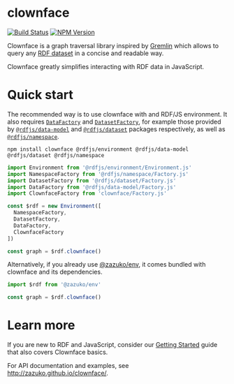 # clownface

[![Build Status](https://travis-ci.org/zazuko/clownface.svg?branch=master)](https://travis-ci.org/github/zazuko/clownface)
[![NPM Version](https://img.shields.io/npm/v/clownface.svg?style=flat)](https://npm.im/clownface)

Clownface is a graph traversal library inspired by [Gremlin](https://tinkerpop.apache.org/gremlin.html) which allows to query any [RDF dataset](https://rdf.js.org/dataset-spec/) in a concise and readable way.

Clownface greatly simplifies interacting with RDF data in JavaScript.

# Quick start

The recommended way is to use clownface with and RDF/JS environment.
It also requires [`DataFactory`](https://rdf.js.org/data-model-spec/#datafactory-interface) and [`DatasetFactory`](https://rdf.js.org/dataset-spec/#datasetfactory-interface), for example those provided by [`@rdfjs/data-model`](https://npm.im/@rdfjs/data-model) and [`@rdfjs/dataset`](https://npm.im/@rdfjs/dataset) packages respectively, as well as [`@rdfjs/namespace`](https://npm.im/@rdfjs/namespace).

```shell
npm install clownface @rdfjs/environment @rdfjs/data-model @rdfjs/dataset @rdfjs/namespace
````

```js
import Environment from '@rdfjs/environment/Environment.js'
import NamespaceFactory from '@rdfjs/namespace/Factory.js'
import DatasetFactory from '@rdfjs/dataset/Factory.js'
import DataFactory from '@rdfjs/data-model/Factory.js'
import ClownfaceFactory from 'clownface/Factory.js'

const $rdf = new Environment([
  NamespaceFactory,
  DatasetFactory,
  DataFactory,
  ClownfaceFactory
])

const graph = $rdf.clownface()
```

Alternatively, if you already use [@zazuko/env](https://npm.im/@zazuko/env), it comes bundled with clownface and its dependencies.

```js
import $rdf from '@zazuko/env'

const graph = $rdf.clownface()
```

# Learn more

If you are new to RDF and JavaScript, consider our [Getting Started](https://zazuko.com/get-started/developers/#traverse-an-rdf-graph) guide that also covers Clownface basics.

For API documentation and examples, see http://zazuko.github.io/clownface/.
